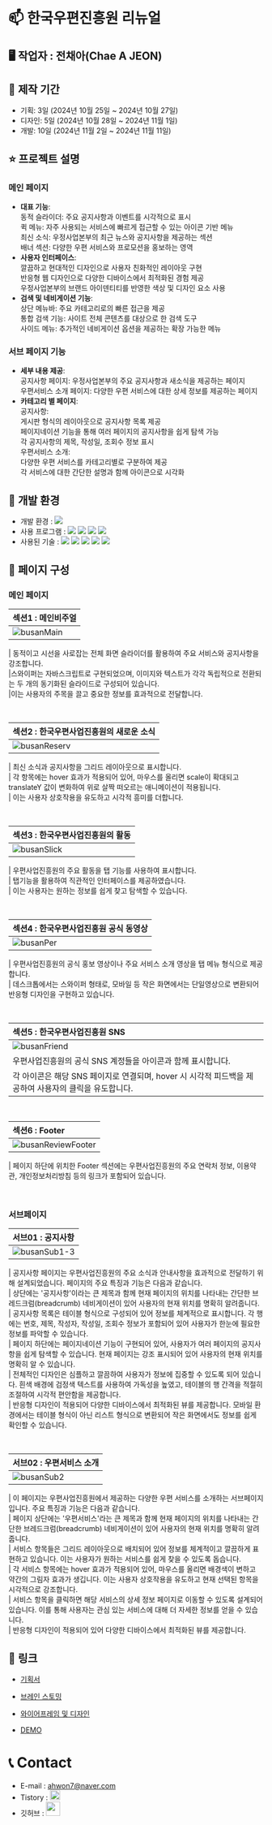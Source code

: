 # 📫 한국우편진흥원 리뉴얼

## 🖥 작업자 : 전채아(Chae A JEON)

## 📅 제작 기간
- 기획: 3일 (2024년 10월 25일 ~ 2024년 10월 27일)
- 디자인: 5일 (2024년 10월 28일 ~ 2024년 11월 1일)
- 개발: 10일 (2024년 11월 2일 ~ 2024년 11월 11일)

## ⭐️ 프로젝트 설명

### 메인 페이지 
- <b>대표 기능</b>: <br>
           동적 슬라이더: 주요 공지사항과 이벤트를 시각적으로 표시<br>
           퀵 메뉴: 자주 사용되는 서비스에 빠르게 접근할 수 있는 아이콘 기반 메뉴<br>
           최신 소식: 우정사업본부의 최근 뉴스와 공지사항을 제공하는 섹션<br>
           배너 섹션: 다양한 우편 서비스와 프로모션을 홍보하는 영역<br>
- <b>사용자 인터페이스</b>:<br>
                   깔끔하고 현대적인 디자인으로 사용자 친화적인 레이아웃 구현<br>
                   반응형 웹 디자인으로 다양한 디바이스에서 최적화된 경험 제공<br>
                   우정사업본부의 브랜드 아이덴티티를 반영한 색상 및 디자인 요소 사용<br>
- <b>검색 및 네비게이션 기능</b>:<br>
                        상단 메뉴바: 주요 카테고리로의 빠른 접근을 제공<br>
                        통합 검색 기능: 사이트 전체 콘텐츠를 대상으로 한 검색 도구<br>
                        사이드 메뉴: 추가적인 네비게이션 옵션을 제공하는 확장 가능한 메뉴<br>

### 서브 페이지 기능

- <b>세부 내용 제공</b>:<br>
  공지사항 페이지: 우정사업본부의 주요 공지사항과 새소식을 제공하는 페이지<br>
  우편서비스 소개 페이지: 다양한 우편 서비스에 대한 상세 정보를 제공하는 페이지<br>
- <b>카테고리 별 페이지</b>: <br>
공지사항:<br>
게시판 형식의 레이아웃으로 공지사항 목록 제공<br>
페이지네이션 기능을 통해 여러 페이지의 공지사항을 쉽게 탐색 가능<br>
각 공지사항의 제목, 작성일, 조회수 정보 표시<br>
우편서비스 소개:<br>
다양한 우편 서비스를 카테고리별로 구분하여 제공<br>
각 서비스에 대한 간단한 설명과 함께 아이콘으로 시각화


## 💾 개발 환경

- 개발 환경 : <img src="https://img.shields.io/badge/windows10-0078D6?style=flat-square&logo=windows10&logoColor=white"/>
- 사용 프로그램 : <img src="https://img.shields.io/badge/Vs code-007ACC?style=flat-square&logo=visualstudiocode&logoColor=white"/> <img src="https://img.shields.io/badge/Photoshop-31A8FF?style=flat-square&logo=adobephotoshop&logoColor=white"/> <img src="https://img.shields.io/badge/Illustrator-f8a829?style=flat-square&logo=adobeillustrator&logoColor=white"/> <img src="https://img.shields.io/badge/figma-F24E1E?style=flat-square&logo=figma&logoColor=white"/>
- 사용된 기술 :
  <img src="https://img.shields.io/badge/html5-E34F26?style=flat-square&logo=html5&logoColor=white"> <img src="https://img.shields.io/badge/css3-1572B6?style=flat-square&logo=css3&logoColor=white"> <img src="https://img.shields.io/badge/jQuery-0769AD?style=flat-square&logo=jQuery&logoColor=white"> <img src="https://img.shields.io/badge/JavaScript-F7DF1E?style=flat-square&logo=JavaScript&logoColor=white"> <img src="https://img.shields.io/badge/Swiper-6332F6?style=flat-square&logo=Swiper&logoColor=white">



## 📝 페이지 구성

### 메인 페이지

| 섹션1 : 메인비주얼                                                                                                      |
| :---------------------------------------------------------------------------------------------------------------------- |
| ![busanMain]() |

| 동적이고 시선을 사로잡는 전체 화면 슬라이더를 활용하여 주요 서비스와 공지사항을 강조합니다.<br> 
|스와이퍼는 자바스크립트로 구현되었으며, 이미지와 텍스트가 각각 독립적으로 전환되는 두 개의 동기화된 슬라이드로 구성되어 있습니다.<br> 
|이는 사용자의 주목을 끌고 중요한 정보를 효과적으로 전달합니다.

<br>

| 섹션2 : 한국우편사업진흥원의 새로운 소식                                                                                           |
| :------------------------------------------------------------------------------------------------------------------------ |
| ![busanReserv]() |

| 최신 소식과 공지사항을 그리드 레이아웃으로 표시합니다. <br>
| 각 항목에는 hover 효과가 적용되어 있어, 마우스를 올리면 scale이 확대되고 translateY 값이 변화하여 위로 살짝 떠오르는 애니메이션이 적용됩니다.<br> 
| 이는 사용자 상호작용을 유도하고 시각적 흥미를 더합니다.

<br>

| 섹션3 : 한국우편사업진흥원의 활동                                                                                                          |
| :----------------------------------------------------------------------------------------------------------------------- |
| ![busanSlick]() |

| 우편사업진흥원의 주요 활동을 탭 기능를 사용하여 표시합니다.<br> 
| 탭기능을 활용하여 직관적인 인터페이스를 제공하였습니다.<br> 
| 이는 사용자는 원하는 정보를 쉽게 찾고 탐색할 수 있습니다.

<br>

| 섹션4 : 한국우편사업진흥원 공식 동영상                                                                                                           |
| :--------------------------------------------------------------------------------------------------------------------- |
| ![busanPer]() |

| 우편사업진흥원의 공식 홍보 영상이나 주요 서비스 소개 영상을 탭 메뉴 형식으로 제공합니다.<br> 
| 데스크톱에서는 스와이퍼 형태로, 모바일 등 작은 화면에서는 단일영상으로 변환되어 반응형 디자인을 구현하고 있습니다.

<br>

| 섹션5 : 한국우편사업진흥원 SNS                                                                                                        |
| :------------------------------------------------------------------------------------------------------------------------ |
| ![busanFriend]() |
| 우편사업진흥원의 공식 SNS 계정들을 아이콘과 함께 표시합니다.<br> 
| 각 아이콘은 해당 SNS 페이지로 연결되며, hover 시 시각적 피드백을 제공하여 사용자의 클릭을 유도합니다.

<br>

| 섹션6 : Footer                                                                                                           |
| :------------------------------------------------------------------------------------------------------------------------------ |
| ![busanReviewFooter]() |

|  페이지 하단에 위치한 Footer 섹션에는 우편사업진흥원의 주요 연락처 정보, 이용약관, 개인정보처리방침 등의 링크가 포함되어 있습니다.

<br>

### 서브페이지

| 서브01 : 공지사항                                                                                                        |
| :------------------------------------------------------------------------------------------------------------------------ |
| ![busanSub1-3]() |

| 공지사항 페이지는 우편사업진흥원의 주요 소식과 안내사항을 효과적으로 전달하기 위해 설계되었습니다. 페이지의 주요 특징과 기능은 다음과 같습니다.<br> 
| 상단에는 '공지사항'이라는 큰 제목과 함께 현재 페이지의 위치를 나타내는 간단한 브레드크럼(breadcrumb) 네비게이션이 있어 사용자의 현재 위치를 명확히 알려줍니다.<br> 
| 공지사항 목록은 테이블 형식으로 구성되어 있어 정보를 체계적으로 표시합니다. 각 행에는 번호, 제목, 작성자, 작성일, 조회수 정보가 포함되어 있어 사용자가 한눈에 필요한 정보를 파악할 수 있습니다.<br> 
| 페이지 하단에는 페이지네이션 기능이 구현되어 있어, 사용자가 여러 페이지의 공지사항을 쉽게 탐색할 수 있습니다. 현재 페이지는 강조 표시되어 있어 사용자의 현재 위치를 명확히 알 수 있습니다.<br> 
| 전체적인 디자인은 심플하고 깔끔하여 사용자가 정보에 집중할 수 있도록 되어 있습니다. 흰색 배경에 검정색 텍스트를 사용하여 가독성을 높였고, 테이블의 행 간격을 적절히 조절하여 시각적 편안함을 제공합니다.<br> 
| 반응형 디자인이 적용되어 다양한 디바이스에서 최적화된 뷰를 제공합니다. 모바일 환경에서는 테이블 형식이 아닌 리스트 형식으로 변환되어 작은 화면에서도 정보를 쉽게 확인할 수 있습니다.<br> 

<br>

| 서브02 : 우편서비스 소개                                                                                                       |
| :---------------------------------------------------------------------------------------------------------------------- |
| ![busanSub2]() |

| 이 페이지는 우편사업진흥원에서 제공하는 다양한 우편 서비스를 소개하는 서브페이지입니다. 주요 특징과 기능은 다음과 같습니다.<br> 
| 페이지 상단에는 '우편서비스'라는 큰 제목과 함께 현재 페이지의 위치를 나타내는 간단한 브레드크럼(breadcrumb) 네비게이션이 있어 사용자의 현재 위치를 명확히 알려줍니다.<br> 
| 서비스 항목들은 그리드 레이아웃으로 배치되어 있어 정보를 체계적이고 깔끔하게 표현하고 있습니다. 이는 사용자가 원하는 서비스를 쉽게 찾을 수 있도록 돕습니다.<br> 
| 각 서비스 항목에는 hover 효과가 적용되어 있어, 마우스를 올리면 배경색이 변하고 약간의 그림자 효과가 생깁니다. 이는 사용자 상호작용을 유도하고 현재 선택된 항목을 시각적으로 강조합니다.<br> 
| 서비스 항목을 클릭하면 해당 서비스의 상세 정보 페이지로 이동할 수 있도록 설계되어 있습니다. 이를 통해 사용자는 관심 있는 서비스에 대해 더 자세한 정보를 얻을 수 있습니다.<br> 
| 반응형 디자인이 적용되어 있어 다양한 디바이스에서 최적화된 뷰를 제공합니다. 

## 🔗 링크

- [기획서](https://docs.google.com/presentation/d/e/2PACX-1vSRPFusNZ-TxYgtPGHedFYUDr0O1gXHYkDOqyT1r7J8V4E2ELbkbU-KsKfay5a2M938kb45RqSEr5Lb/pub?start=false&loop=false&delayms=3000)
  
- [브레인 스토밍](https://www.figma.com/board/t5tlvgOl4THvcdCaKpV5Ps/%EA%B3%B5%EA%B3%B5%EA%B8%B0%EA%B4%80-%EB%A6%AC%EB%89%B4%EC%96%BC_%EC%A0%84%EC%B1%84%EC%95%84?node-id=0-1&t=oBG2ojBD84wX4vPW-1)

- [와이어프레임 및 디자인](https://www.figma.com/design/pgjrEDeQH0x6ogzVNMS6hA/%EA%B3%B5%EA%B3%B5%EA%B8%B0%EA%B4%80-%EB%A6%AC%EB%89%B4%EC%96%BC_%EC%A0%84%EC%B1%84%EC%95%84?node-id=121-341&t=K5y2eRG6dNCuzWds-1)
  
- [DEMO](https://jeon-chaea.github.io/KoreaPostalServiceAgency_Portfolio/)


# 📞 Contact

- E-mail : ahwon7@naver.com
- Tistory : <a href="https://chaea-note.tistory.com/">
  <img src="https://i.namu.wiki/i/CNVaHZuf0Gh8FzOCf15jCbi5hULtTNYHUrf_5U2bD-uAbShxafelnrNhFULo7O0JAZeTTq6_bSveUA5mOVtlyQ.svg" height="20px"/>
  </a>
- 깃허브 : <a href="https://github.com/Jeon-ChaeA">
  <img src="https://user-images.githubusercontent.com/68724828/185908612-22f4d219-78a7-4de7-bb02-deecaa63bffa.png" height="28px"/>
  </a>

